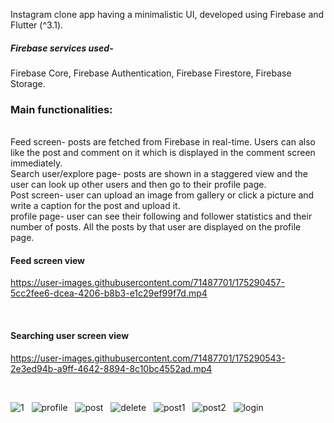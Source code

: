 
Instagram clone app having a minimalistic UI, developed using Firebase and Flutter (^3.1). 

##### Firebase services used- ####
Firebase Core, Firebase Authentication, Firebase Firestore, Firebase Storage.

### Main functionalities:  ###
</br>
Feed screen- posts are fetched from Firebase in real-time. Users can also like the post and comment on it which is displayed in the comment screen immediately. </br>
Search user/explore page- posts are shown in a staggered view and the user can look up other users and then go to their profile page.</br>
Post screen- user can upload an image from gallery or click a picture and write a caption for the post and upload it. </br>
profile page- user can see their following and follower statistics and their number of posts. All the posts by that user are displayed on the profile page.</br>

#### Feed screen view ####

https://user-images.githubusercontent.com/71487701/175290457-5cc2fee6-dcea-4206-b8b3-e1c29ef99f7d.mp4

<br/>


#### Searching user screen view ####

https://user-images.githubusercontent.com/71487701/175290543-2e3ed94b-a9ff-4642-8894-8c10bc4552ad.mp4

<br/>

![1](https://user-images.githubusercontent.com/71487701/175284567-b9c9a621-01b1-4ba2-8c9c-9058e385ad1e.png)
&nbsp;  ![profile](https://user-images.githubusercontent.com/71487701/175284846-60112911-2e34-4fad-affb-bd1917bedd87.png) &nbsp;  ![post](https://user-images.githubusercontent.com/71487701/175284868-20f51387-074f-4255-825b-f7ad98ece70c.png) &nbsp;  ![delete](https://user-images.githubusercontent.com/71487701/175284911-db39e314-96fd-46b8-bbc6-f78fc510ece5.png) &nbsp;  ![post1](https://user-images.githubusercontent.com/71487701/175286306-91031e54-a31d-4971-b3ed-0f6a50e87806.png) &nbsp;  ![post2](https://user-images.githubusercontent.com/71487701/175286313-8e535ef3-5a8e-447c-a03c-aee91c85cf86.png) &nbsp;  ![login](https://user-images.githubusercontent.com/71487701/175286349-802a1600-b3a3-4d77-9ed3-963e8e7f9c1d.png)
